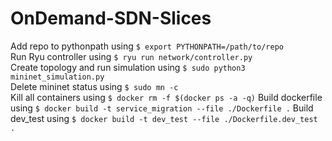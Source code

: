 # OnDemand-SDN-Slices

Add repo to pythonpath using `$ export PYTHONPATH=/path/to/repo`  
Run Ryu controller using `$ ryu run network/controller.py`  
Create topology and run simulation using `$ sudo python3 mininet_simulation.py`   
Delete mininet status using `$ sudo mn -c`   
Kill all containers using `$ docker rm -f $(docker ps -a -q)`
Build dockerfile using `$ docker build -t service_migration --file ./Dockerfile .` 
Build dev_test using `$ docker build -t dev_test --file ./Dockerfile.dev_test .`
